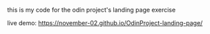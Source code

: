 this is my code for the odin project's landing page exercise <br/>

live demo: https://november-02.github.io/OdinProject-landing-page/
